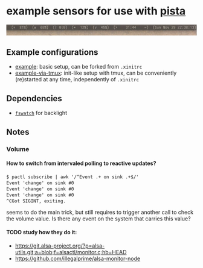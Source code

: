 example sensors for use with [pista](https://github.com/xandkar/pista)
===============================================================================

![Screenshot](screenshot.jpg)

Example configurations
----------------------
- [example](example): basic setup, can be forked from `.xinitrc`
- [example-via-tmux](example-via-tmux): init-like setup with tmux, can be
  conveniently (re)started at any time, independently of `.xinitrc`

Dependencies
------------

- [`fswatch`](https://github.com/emcrisostomo/fswatch) for backlight

Notes
-----

### Volume

#### How to switch from intervaled polling to reactive updates?

    $ pactl subscribe | awk '/^Event .+ on sink .+$/'
    Event 'change' on sink #0
    Event 'change' on sink #0
    Event 'change' on sink #0
    ^CGot SIGINT, exiting.

seems to do the main trick, but still requires to trigger another call to check
the volume value. Is there any event on the system that carries this value?

#### TODO study how they do it:
- https://git.alsa-project.org/?p=alsa-utils.git;a=blob;f=alsactl/monitor.c;hb=HEAD
- https://github.com/illegalprime/alsa-monitor-node
